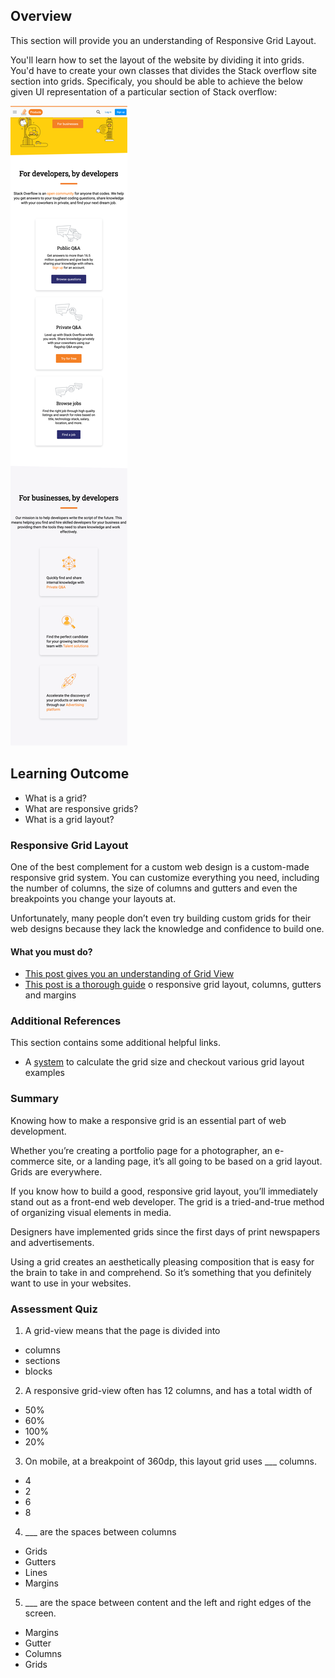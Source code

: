 ## Overview

This section will provide you an understanding of Responsive Grid Layout.

You'll learn how to set the layout of the website by dividing it into grids. You'd have to create your own classes that divides the Stack overflow site section into grids. Specificaly, you should be able to achieve the below given UI representation of a particular section of Stack overflow:

![Responsive Grids](images/res_grid.png)

## Learning Outcome

- What is a grid?
- What are responsive grids?
- What is a grid layout?

### Responsive Grid Layout

One of the best complement for a custom web design is a custom-made responsive grid system. You can customize everything you need, including the number of columns, the size of columns and gutters and even the breakpoints you change your layouts at.

Unfortunately, many people don’t even try building custom grids for their web designs because they lack the knowledge and confidence to build one.

#### What you must do?

- [This post gives you an understanding of Grid View](https://www.w3schools.com/css/css_rwd_grid.asp)
- [This post is a thorough guide](https://material.io/design/layout/responsive-layout-grid.html#) o responsive grid layout, columns, gutters and margins

### Additional References

This section contains some additional helpful links.

- A [system](http://www.responsivegridsystem.com/) to calculate the grid size and checkout various grid layout examples

### Summary

Knowing how to make a responsive grid is an essential part of web development.

Whether you’re creating a portfolio page for a photographer, an e-commerce site, or a landing page, it’s all going to be based on a grid layout. Grids are everywhere.

If you know how to build a good, responsive grid layout, you’ll immediately stand out as a front-end web developer. The grid is a tried-and-true method of organizing visual elements in media.

Designers have implemented grids since the first days of print newspapers and advertisements.

Using a grid creates an aesthetically pleasing composition that is easy for the brain to take in and comprehend. So it’s something that you definitely want to use in your websites.

### Assessment Quiz

1. A grid-view means that the page is divided into

- columns 
- sections
- blocks

2. A responsive grid-view often has 12 columns, and has a total width of

- 50%
- 60%
- 100% 
- 20%

3. On mobile, at a breakpoint of 360dp, this layout grid uses \_\_\_ columns.

- 4 
- 2
- 6
- 8

4. \_\_\_ are the spaces between columns

- Grids
- Gutters 
- Lines
- Margins

5. \_\_\_ are the space between content and the left and right edges of the screen.

- Margins 
- Gutter
- Columns
- Grids
